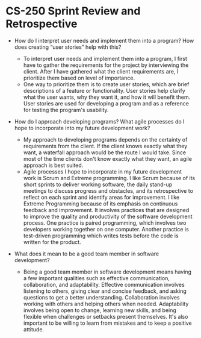# CS-250 Sprint Review and Retrospective

- How do I interpret user needs and implement them into a program? How does creating “user stories” help with this?
  - To interpret user needs and implement them into a program, I first have to gather the requirements for the project by interviewing the client. After I have gathered what the client requirements are, I prioritize them based on level of importance. 
  - One way to prioritize them is to create user stories, which are brief descriptions of a feature or functionality. User stories help clarify what the user wants, why they want it, and how it will benefit them. User stories are used for developing a program and as a reference for testing the program's usability. 

- How do I approach developing programs? What agile processes do I hope to incorporate into my future development work?
  - My approach to developing programs depends on the certainty of requirements from the client. If the client knows exactly what they want, a waterfall approach would be the route I would take. Since most of the time clients don't know exactly what they want, an agile approach is best suited. 
  - Agile processes I hope to incorporate in my future development work is Scrum and Extreme programming. I like Scrum because of its short sprints to deliver working software, the daily stand-up meetings to discuss progress and obstacles, and its retrospective to reflect on each sprint and identify areas for improvement. I like Extreme Programming because of its emphasis on continuous feedback and improvement. It involves practices that are designed to improve the quality and productivity of the software development process. One practice is paired programming, which involves two developers working together on one computer. Another practice is test-driven programming which writes tests before the code is written for the product. 

- What does it mean to be a good team member in software development?
  - Being a good team member in software development means having a few important qualities such as effective communication, collaboration, and adaptability. Effective communication involves listening to others, giving clear and concise feedback, and asking questions to get a better understanding. Collaboration involves working with others and helping others when needed. Adaptability involves being open to change, learning new skills, and being flexible when challenges or setbacks present themselves. It's also important to be willing to learn from mistakes and to keep a positive attitude. 

